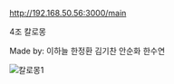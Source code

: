http://192.168.50.56:3000/main

4조 칼로몽

Made by: 이하늘 한정환 김기찬 안순화 한수연

![칼로몽1](https://github.com/user-attachments/assets/9891b437-3d87-4613-b708-63431be89bcf)
